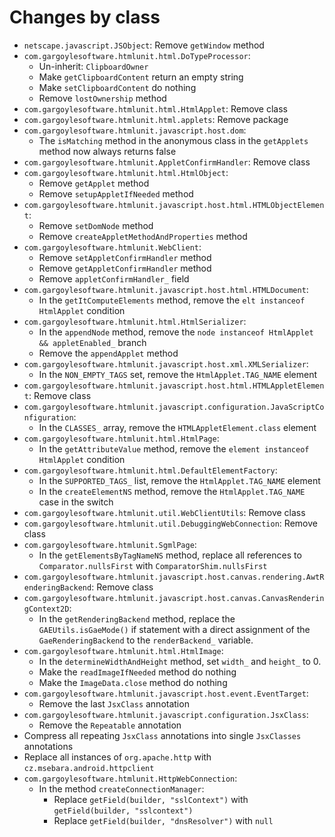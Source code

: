 # Changes by class
- `netscape.javascript.JSObject`: Remove `getWindow` method
- `com.gargoylesoftware.htmlunit.html.DoTypeProcessor`:
    - Un-inherit: `ClipboardOwner`
    - Make `getClipboardContent` return an empty string
    - Make `setClipboardContent` do nothing
    - Remove `lostOwnership` method
- `com.gargoylesoftware.htmlunit.html.HtmlApplet`: Remove class
- `com.gargoylesoftware.htmlunit.html.applets`: Remove package
- `com.gargoylesoftware.htmlunit.javascript.host.dom`:
    - The `isMatching` method in the anonymous class in the `getApplets` method now always returns false
- `com.gargoylesoftware.htmlunit.AppletConfirmHandler`: Remove class
- `com.gargoylesoftware.htmlunit.html.HtmlObject`:
    - Remove `getApplet` method
    - Remove `setupAppletIfNeeded` method
- `com.gargoylesoftware.htmlunit.javascript.host.html.HTMLObjectElement`:
    - Remove `setDomNode` method
    - Remove `createAppletMethodAndProperties` method
- `com.gargoylesoftware.htmlunit.WebClient`:
    - Remove `setAppletConfirmHandler` method
    - Remove `getAppletConfirmHandler` method
    - Remove `appletConfirmHandler_` field
- `com.gargoylesoftware.htmlunit.javascript.host.html.HTMLDocument`:
    - In the `getItComputeElements` method, remove the `elt instanceof HtmlApplet` condition
- `com.gargoylesoftware.htmlunit.html.HtmlSerializer`:
    - In the `appendNode` method, remove the `node instanceof HtmlApplet && appletEnabled_` branch
    - Remove the `appendApplet` method
- `com.gargoylesoftware.htmlunit.javascript.host.xml.XMLSerializer`:
    - In the `NON_EMPTY_TAGS` set, remove the `HtmlApplet.TAG_NAME` element
- `com.gargoylesoftware.htmlunit.javascript.host.html.HTMLAppletElement`: Remove class
- `com.gargoylesoftware.htmlunit.javascript.configuration.JavaScriptConfiguration`:
    - In the `CLASSES_` array, remove the `HTMLAppletElement.class` element
- `com.gargoylesoftware.htmlunit.html.HtmlPage`:
    - In the `getAttributeValue` method, remove the `element instanceof HtmlApplet` condition
- `com.gargoylesoftware.htmlunit.html.DefaultElementFactory`:
    - In the `SUPPORTED_TAGS_` list, remove the `HtmlApplet.TAG_NAME` element
    - In the `createElementNS` method, remove the `HtmlApplet.TAG_NAME` case in the switch
- `com.gargoylesoftware.htmlunit.util.WebClientUtils`: Remove class
- `com.gargoylesoftware.htmlunit.util.DebuggingWebConnection`: Remove class
- `com.gargoylesoftware.htmlunit.SgmlPage`:
    - In the `getElementsByTagNameNS` method, replace all references to `Comparator.nullsFirst` with `ComparatorShim.nullsFirst`
- `com.gargoylesoftware.htmlunit.javascript.host.canvas.rendering.AwtRenderingBackend`: Remove class
- `com.gargoylesoftware.htmlunit.javascript.host.canvas.CanvasRenderingContext2D`:
    - In the `getRenderingBackend` method, replace the `GAEUtils.isGaeMode()` if statement with a direct assignment of the `GaeRenderingBackend` to the `renderBackend_` variable.
- `com.gargoylesoftware.htmlunit.html.HtmlImage`:
    - In the `determineWidthAndHeight` method, set `width_` and `height_` to 0.
    - Make the `readImageIfNeeded` method do nothing
    - Make the `ImageData.close` method do nothing
- `com.gargoylesoftware.htmlunit.javascript.host.event.EventTarget`:
    - Remove the last `JsxClass` annotation
- `com.gargoylesoftware.htmlunit.javascript.configuration.JsxClass`:
    - Remove the `Repeatable` annotation
- Compress all repeating `JsxClass` annotations into single `JsxClasses` annotations
- Replace all instances of `org.apache.http` with `cz.msebara.android.httpclient`
- `com.gargoylesoftware.htmlunit.HttpWebConnection`:
    - In the method `createConnectionManager`:
        - Replace `getField(builder, "sslContext")` with `getField(builder, "sslcontext")`
        - Replace `getField(builder, "dnsResolver")` with `null`
